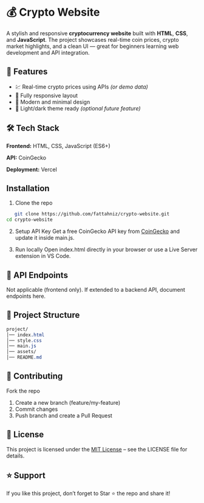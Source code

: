 # 💰 Crypto Website

A stylish and responsive **cryptocurrency website** built with **HTML**, **CSS**, and **JavaScript**. The project showcases real-time coin prices, crypto market highlights, and a clean UI — great for beginners learning web development and API integration.

## 🧠 Features

- 💹 Real-time crypto prices using APIs *(or demo data)*
- 📱 Fully responsive layout
- 🎨 Modern and minimal design
- 🌙 Light/dark theme ready *(optional future feature)*

## 🛠️ Tech Stack
**Frontend:** HTML, CSS, JavaScript (ES6+)

**API:** CoinGecko

**Deployment:** Vercel

## Installation
1. Clone the repo
```bash
   git clone https://github.com/fattahniz/crypto-website.git
cd crypto-website
```

2. Setup API Key
Get a free CoinGecko API key from [CoinGecko](https://www.coingecko.com/en/api)
and update it inside main.js.

3. Run locally
Open index.html directly in your browser or use a Live Server extension in VS Code.

## 📡 API Endpoints
Not applicable (frontend only).
If extended to a backend API, document endpoints here.

## 📂 Project Structure
```css
project/
│── index.html
│── style.css
│── main.js
│── assets/
│── README.md
```

## 🤝 Contributing
Fork the repo

1. Create a new branch (feature/my-feature)
2. Commit changes
3. Push branch and create a Pull Request

## 📄 License
This project is licensed under the [MIT License](LICENSE) – see the LICENSE
file for details.

## ⭐ Support
If you like this project, don’t forget to Star ⭐ the repo and share it!
